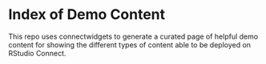 # Index of Demo Content
This repo uses connectwidgets to generate a curated page of helpful demo content for showing the different types of content able to be deployed on RStudio Connect.